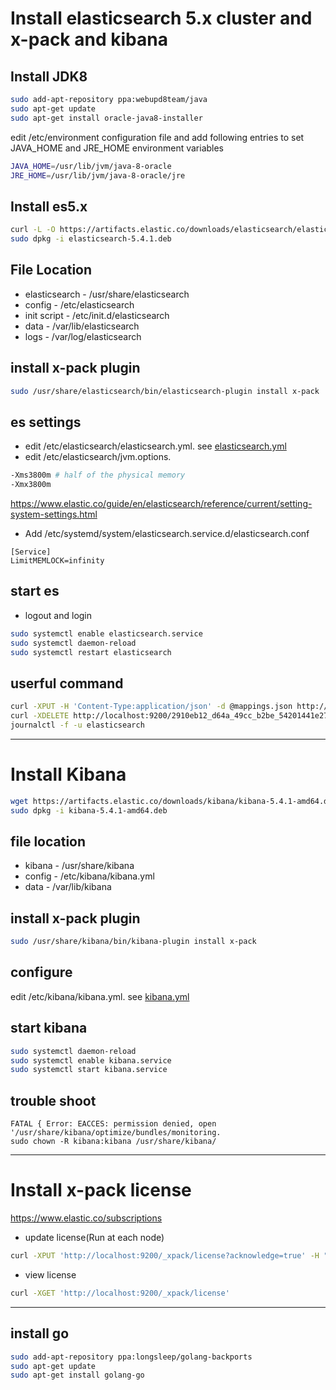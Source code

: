 # Install elasticsearch 5.x cluster and x-pack and kibana
## Install JDK8
``` sh
sudo add-apt-repository ppa:webupd8team/java
sudo apt-get update
sudo apt-get install oracle-java8-installer
```
edit /etc/environment configuration file and add following entries to set JAVA_HOME and JRE_HOME environment variables
``` sh
JAVA_HOME=/usr/lib/jvm/java-8-oracle
JRE_HOME=/usr/lib/jvm/java-8-oracle/jre
```

## Install es5.x
``` sh
curl -L -O https://artifacts.elastic.co/downloads/elasticsearch/elasticsearch-5.4.1.deb
sudo dpkg -i elasticsearch-5.4.1.deb
```

## File Location
* elasticsearch - /usr/share/elasticsearch
* config - /etc/elasticsearch
* init script - /etc/init.d/elasticsearch
* data - /var/lib/elasticsearch
* logs - /var/log/elasticsearch

## install x-pack plugin
``` sh
sudo /usr/share/elasticsearch/bin/elasticsearch-plugin install x-pack
```

## es settings
* edit /etc/elasticsearch/elasticsearch.yml. see [elasticsearch.yml](elasticsearch.yml)
* edit /etc/elasticsearch/jvm.options.
``` sh
-Xms3800m # half of the physical memory
-Xmx3800m
```
https://www.elastic.co/guide/en/elasticsearch/reference/current/setting-system-settings.html
* Add /etc/systemd/system/elasticsearch.service.d/elasticsearch.conf
```
[Service]
LimitMEMLOCK=infinity
```

## start es
* logout and login
``` sh
sudo systemctl enable elasticsearch.service
sudo systemctl daemon-reload
sudo systemctl restart elasticsearch
```

## userful command
``` sh
curl -XPUT -H 'Content-Type:application/json' -d @mappings.json http://localhost:9200/2910eb12_d64a_49cc_b2be_54201441e27b
curl -XDELETE http://localhost:9200/2910eb12_d64a_49cc_b2be_54201441e27b
journalctl -f -u elasticsearch 
```

-------------------------------

# Install Kibana
``` sh
wget https://artifacts.elastic.co/downloads/kibana/kibana-5.4.1-amd64.deb
sudo dpkg -i kibana-5.4.1-amd64.deb
```

## file location
* kibana - /usr/share/kibana
* config - /etc/kibana/kibana.yml
* data - /var/lib/kibana

## install x-pack plugin
``` sh
sudo /usr/share/kibana/bin/kibana-plugin install x-pack
```

## configure
edit /etc/kibana/kibana.yml. see [kibana.yml](kibana.yml)

## start kibana
``` sh
sudo systemctl daemon-reload
sudo systemctl enable kibana.service
sudo systemctl start kibana.service
```

## trouble shoot
```
FATAL { Error: EACCES: permission denied, open '/usr/share/kibana/optimize/bundles/monitoring.
sudo chown -R kibana:kibana /usr/share/kibana/
```

-------------------------------

# Install x-pack license
https://www.elastic.co/subscriptions
* update license(Run at each node)
``` sh
curl -XPUT 'http://localhost:9200/_xpack/license?acknowledge=true' -H "Content-Type: application/json" -d @/tmp/license.json
```
* view license
``` sh
curl -XGET 'http://localhost:9200/_xpack/license'
```

-------------------------------


## install go
``` sh
sudo add-apt-repository ppa:longsleep/golang-backports
sudo apt-get update
sudo apt-get install golang-go
```

